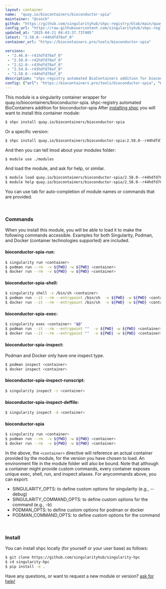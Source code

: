 ```yaml
---
layout: container
name:  "quay.io/biocontainers/bioconductor-spia"
maintainer: "@vsoch"
github: "https://github.com/singularityhub/shpc-registry/blob/main/quay.io/biocontainers/bioconductor-spia/container.yaml"
config_url: "https://raw.githubusercontent.com/singularityhub/shpc-registry/main/quay.io/biocontainers/bioconductor-spia/container.yaml"
updated_at: "2025-04-21 04:43:37.737405"
latest: "2.58.0--r44hdfd78af_0"
container_url: "https://biocontainers.pro/tools/bioconductor-spia"

versions:
 - "2.46.0--r41hdfd78af_0"
 - "2.50.0--r42hdfd78af_0"
 - "2.52.0--r43hdfd78af_0"
 - "2.54.0--r43hdfd78af_0"
 - "2.58.0--r44hdfd78af_0"
description: "shpc-registry automated BioContainers addition for bioconductor-spia"
config: {"url": "https://biocontainers.pro/tools/bioconductor-spia", "maintainer": "@vsoch", "description": "shpc-registry automated BioContainers addition for bioconductor-spia", "latest": {"2.58.0--r44hdfd78af_0": "sha256:3aaeed2af788e050be67a85f503dd29ee722c2f3863f4eeed73723e4a68fa03e"}, "tags": {"2.46.0--r41hdfd78af_0": "sha256:6d02a3b3c635d28d5e0efb1e14bec2a2dfea8453876fa0b893a4db2ba0125d23", "2.50.0--r42hdfd78af_0": "sha256:75c7d27810b56e15dd69cbc5575edb011fc062fe56cd335d2745f8d828ec4553", "2.52.0--r43hdfd78af_0": "sha256:7f72e40a39080c6aa743e5218452627aabb1540959c9db683c6e4da82a61b03d", "2.54.0--r43hdfd78af_0": "sha256:4fa6d67047f3cea5b38981145a5c704c627c17b12e1253aeea342d4b4e583e93", "2.58.0--r44hdfd78af_0": "sha256:3aaeed2af788e050be67a85f503dd29ee722c2f3863f4eeed73723e4a68fa03e"}, "docker": "quay.io/biocontainers/bioconductor-spia"}
---
```


This module is a singularity container wrapper for quay.io/biocontainers/bioconductor-spia.
shpc-registry automated BioContainers addition for bioconductor-spia
After [installing shpc](#install) you will want to install this container module:


```bash
$ shpc install quay.io/biocontainers/bioconductor-spia
```

Or a specific version:

```bash
$ shpc install quay.io/biocontainers/bioconductor-spia:2.58.0--r44hdfd78af_0
```

And then you can tell lmod about your modules folder:

```bash
$ module use ./modules
```

And load the module, and ask for help, or similar.

```bash
$ module load quay.io/biocontainers/bioconductor-spia/2.58.0--r44hdfd78af_0
$ module help quay.io/biocontainers/bioconductor-spia/2.58.0--r44hdfd78af_0
```

You can use tab for auto-completion of module names or commands that are provided.

<br>

### Commands

When you install this module, you will be able to load it to make the following commands accessible.
Examples for both Singularity, Podman, and Docker (container technologies supported) are included.

#### bioconductor-spia-run:

```bash
$ singularity run <container>
$ podman run --rm  -v ${PWD} -w ${PWD} <container>
$ docker run --rm  -v ${PWD} -w ${PWD} <container>
```

#### bioconductor-spia-shell:

```bash
$ singularity shell -s /bin/sh <container>
$ podman run --it --rm --entrypoint /bin/sh  -v ${PWD} -w ${PWD} <container>
$ docker run --it --rm --entrypoint /bin/sh  -v ${PWD} -w ${PWD} <container>
```

#### bioconductor-spia-exec:

```bash
$ singularity exec <container> "$@"
$ podman run --it --rm --entrypoint ""  -v ${PWD} -w ${PWD} <container> "$@"
$ docker run --it --rm --entrypoint ""  -v ${PWD} -w ${PWD} <container> "$@"
```

#### bioconductor-spia-inspect:

Podman and Docker only have one inspect type.

```bash
$ podman inspect <container>
$ docker inspect <container>
```

#### bioconductor-spia-inspect-runscript:

```bash
$ singularity inspect -r <container>
```

#### bioconductor-spia-inspect-deffile:

```bash
$ singularity inspect -d <container>
```



#### bioconductor-spia

```bash
$ singularity run <container>
$ podman run --rm  -v ${PWD} -w ${PWD} <container>
$ docker run --rm  -v ${PWD} -w ${PWD} <container>
```


In the above, the `<container>` directive will reference an actual container provided
by the module, for the version you have chosen to load. An environment file in the
module folder will also be bound. Note that although a container
might provide custom commands, every container exposes unique exec, shell, run, and
inspect aliases. For anycommands above, you can export:

 - SINGULARITY_OPTS: to define custom options for singularity (e.g., --debug)
 - SINGULARITY_COMMAND_OPTS: to define custom options for the command (e.g., -b)
 - PODMAN_OPTS: to define custom options for podman or docker
 - PODMAN_COMMAND_OPTS: to define custom options for the command

<br>

### Install

You can install shpc locally (for yourself or your user base) as follows:

```bash
$ git clone https://github.com/singularityhub/singularity-hpc
$ cd singularity-hpc
$ pip install -e .
```

Have any questions, or want to request a new module or version? [ask for help!](https://github.com/singularityhub/singularity-hpc/issues)